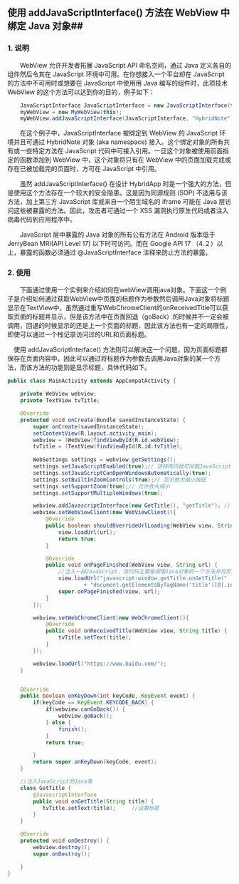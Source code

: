## 使用 addJavaScriptInterface() 方法在 WebView 中绑定 Java 对象##

### 1. 说明
　　WebView 允许开发者拓展 JavaScript API 命名空间，通过 Java 定义各自的组件然后令其在 JavaScript 环境中可用。在你想接入一个平台却在 JavaScript 的方法中不可用时或想要在 JavaScript 中使用用 Java 编写的组件时，此项技术 WebView 的这个方法可以达到你的目的，例子如下：

```java
    JavaScriptInterface JavaScriptInterface = new JavaScriptInterface(this);
    myWebView = new MyWebView(this);
    myWebView.addJavaScriptInterface(JavaScriptInterface, "HybridNote");
```

　　在这个例子中，JavaScriptInterface 被绑定到 WebView 的 JavaScript 环境并且可通过 HybridNote 对象 (aka namespace) 接入。这个绑定对象的所有共有或一些特定方法在 JavaScript 代码中可接入引用。一旦这个对象被使用前面指定的函数添加到 WebView 中，这个对象将只有在 WebView 中的页面加载完成或存在已被加载完的页面时，方可在 JavaScript 中引用。

　　虽然 addJavaScriptInterface() 在设计 HybridApp 时是一个强大的方法，但是使用这个方法存在一个较大的安全隐患。这是因为同源规则 (SOP) 不适用与该方法，加上第三方 JavaScript 库或来自一个陌生域名的 iframe 可能在 Java 层访问这些被暴露的方法。因此，攻击者可通过一个 XSS 漏洞执行原生代码或者注入病毒代码到应用程序中。

　　JavaScript 层中暴露的 Java 对象的所有公有方法在 Android 版本低于 JerryBean MRI(API Level 17) 以下时可访问。而在 Google API 17 （4.２）以上，暴露的函数必须通过 @JavaScriptInterface 注释来防止方法的暴露。

### 2. 使用
　　下面通过使用一个实例来介绍如何在webView调用java对象。下面这一个例子是介绍如何通过获取WebView中页面的标题作为参数然后调用Java对象将标题显示在TextView中，虽然通过重写WebChromeClient的onReceivedTitle可以获取页面的标题并显示，但是该方法中在页面回退（goBack）的时候并不一定会被调用，回退的时候显示的还是上一个页面的标题，因此该方法也有一定的局限性，即使可以通过一个栈记录访问过的URL和页面标题。
	
 　使用 addJavaScriptInterface() 方法则可以解决这一个问题，因为页面标题都保存在页面内容中，因此可以通过将标题作为参数去调用Java对象的某一个方法，而该方法的功能则是显示标题，具体代码如下。


```java
public class MainActivity extends AppCompatActivity {
    
    private WebView webview;
    private TextView tvTitle;

    @Override
    protected void onCreate(Bundle savedInstanceState) {
        super.onCreate(savedInstanceState);
        setContentView(R.layout.activity_main);
        webview = (WebView)findViewById(R.id.webView);
        tvTitle = (TextView)findViewById(R.id.tvTitle);
        
        WebSettings settings = webview.getSettings();
        settings.setJavaScriptEnabled(true);// 这样网页就可加载JavaScript了
        settings.setJavaScriptCanOpenWindowsAutomatically(true);
        settings.setBuiltInZoomControls(true);// 显示放大缩小按钮
        settings.setSupportZoom(true);// 允许放大缩小
        settings.setSupportMultipleWindows(true);

        webview.addJavascriptInterface(new GetTitle(), "getTitle"); // 向webview注册一个Java对象
        webview.setWebViewClient(new WebViewClient(){
            @Override
            public boolean shouldOverrideUrlLoading(WebView view, String url) {
                view.loadUrl(url);
                return true;
            }

            @Override
            public void onPageFinished(WebView view, String url) {
				//注入一段JavaScript，该代码主要是调用Java对象的一个方法并将页面标题作为参数
                view.loadUrl("javascript:window.getTitle.onGetTitle("
                        + "document.getElementsByTagName('title')[0].innerHTML" + ");");
                super.onPageFinished(view, url);
            }
        });

        webview.setWebChromeClient(new WebChromeClient(){
            @Override
            public void onReceivedTitle(WebView view, String title) {
                tvTitle.setText(title);
            }
        });

        webview.loadUrl("https://www.baidu.com/");
    }


    @Override
    public boolean onKeyDown(int keyCode, KeyEvent event) {
        if(keyCode == KeyEvent.KEYCODE_BACK) {
            if(webview.canGoBack()) {
                webview.goBack();
            } else {
                finish();
            }
            return true;

        }
        return super.onKeyDown(keyCode, event);
    }

    //注入JavaScript的Java类
    class GetTitle {
        @JavascriptInterface
        public void onGetTitle(String title) {
           tvTitle.setText(title);     //设置标题
        }
    }

    @Override
    protected void onDestroy() {
        webview.destroy();
        super.onDestroy();

    }
}

```
